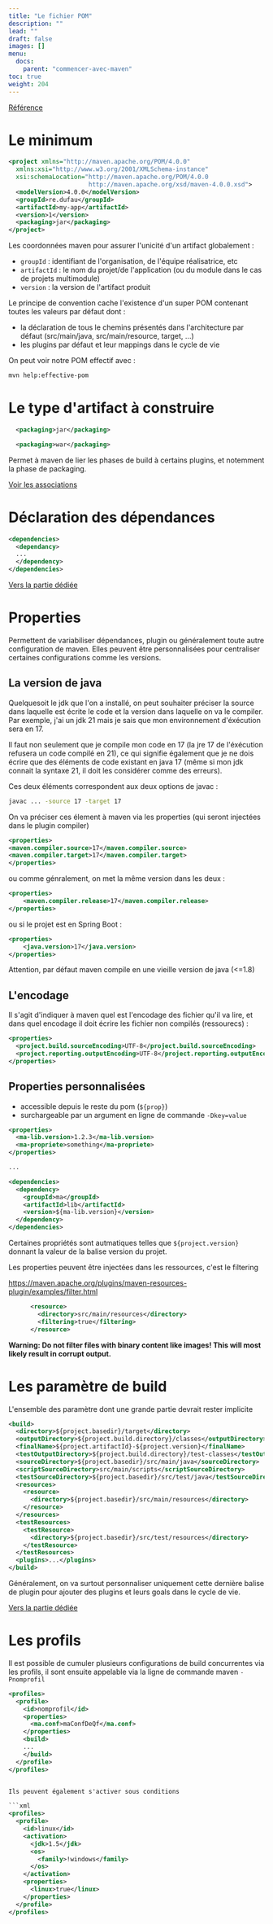 ```yaml
---
title: "Le fichier POM"
description: ""
lead: ""
draft: false
images: []
menu:
  docs:
    parent: "commencer-avec-maven"
toc: true
weight: 204
---
```


[Référence](http://maven.apache.org/pom.html)

# Le minimum

```xml
<project xmlns="http://maven.apache.org/POM/4.0.0"
  xmlns:xsi="http://www.w3.org/2001/XMLSchema-instance"
  xsi:schemaLocation="http://maven.apache.org/POM/4.0.0
                      http://maven.apache.org/xsd/maven-4.0.0.xsd">
  <modelVersion>4.0.0</modelVersion>
  <groupId>re.dufau</groupId>
  <artifactId>my-app</artifactId>
  <version>1</version>
  <packaging>jar</packaging>
</project>
```

Les coordonnées maven pour assurer l'unicité d'un artifact globalement :
  - `groupId` : identifiant de l'organisation, de l'équipe réalisatrice, etc
  - `artifactId` : le nom du projet/de l'application (ou du module dans le cas de projets multimodule)
  - `version` : la version de l'artifact produit

Le principe de convention cache l'existence d'un super POM contenant toutes les valeurs par défaut dont :
- la déclaration de tous le chemins présentés dans l'architecture par défaut (src/main/java, src/main/resource, target, ...)
- les plugins par défaut et leur mappings dans le cycle de vie

On peut voir notre POM effectif avec :

```sh
mvn help:effective-pom
```

# Le type d'artifact à construire

```xml
  <packaging>jar</packaging>
```

```xml
  <packaging>war</packaging>
```

Permet à maven de lier les phases de build à certains plugins, et notemment la phase de packaging.

[Voir les associations](http://maven.apache.org/ref/3.6.3/maven-core/default-bindings.html)

# Déclaration des dépendances

```xml
<dependencies>
  <dependancy>
  ...
  </dependency>
</dependencies>
```

[Vers la partie dédiée](/docs/commencer-avec-maven/dependances/)

# Properties

Permettent de variabiliser dépendances, plugin ou généralement toute autre configuration de maven. Elles peuvent être personnalisées pour centraliser certaines configurations comme les versions.

## La version de java

Quelquesoit le jdk que l'on a installé, on peut souhaiter préciser la source dans laquelle est écrite le code et la version dans laquelle on va le compiler.
Par exemple, j'ai un jdk 21 mais je sais que mon environnement d'éxécution sera en 17.

Il faut non seulement que je compile mon code en 17 (la jre 17 de l'éxécution refusera un code compilé en 21), ce qui signifie également que je ne dois écrire que des éléments de code existant en java 17 (même si mon jdk connait la syntaxe 21, il doit les considérer comme des erreurs).

Ces deux éléments correspondent aux deux options de javac :
```sh
javac ... -source 17 -target 17
```

On va préciser ces élement à maven via les properties (qui seront injectées dans le plugin compiler)

```xml
<properties>
<maven.compiler.source>17</maven.compiler.source>
<maven.compiler.target>17</maven.compiler.target>
</properties>
```

ou comme génralement, on met la même version dans les deux :

```xml
<properties>
    <maven.compiler.release>17</maven.compiler.release>
</properties>
```

ou si le projet est en Spring Boot :
```xml
<properties>
    <java.version>17</java.version>
</properties>
```

Attention, par défaut maven compile en une vieille version de java (<=1.8)

## L'encodage

Il s'agit d'indiquer à maven quel est l'encodage des fichier qu'il va lire, et dans quel encodage il doit écrire les fichier non compilés (ressourecs) :

```xml
<properties>
  <project.build.sourceEncoding>UTF-8</project.build.sourceEncoding>
  <project.reporting.outputEncoding>UTF-8</project.reporting.outputEncoding>
</properties>
```

## Properties personnalisées

- accessible depuis le reste du pom (`${prop}`)
- surchargeable par un argument en ligne de commande `-Dkey=value`

```xml
<properties>
  <ma-lib.version>1.2.3</ma-lib.version>
  <ma-propriete>something</ma-propriete>
</properties>

...

<dependencies>
  <dependency>
    <groupId>ma</groupId>
    <artifactId>lib</artifactId>
    <version>${ma-lib.version}</version>
  </dependency>
</dependencies>

```

Certaines propriétés sont autmatiques telles que `${project.version}` donnant la valeur de la balise version du projet.


Les properties peuvent être injectées dans les ressources, c'est le filtering

https://maven.apache.org/plugins/maven-resources-plugin/examples/filter.html

```xml
      <resource>
        <directory>src/main/resources</directory>
        <filtering>true</filtering>
      </resource>
```

**Warning: Do not filter files with binary content like images! This will most likely result in corrupt output.**

# Les paramètre de build

L'ensemble des paramètre dont une grande partie devrait rester implicite

```xml
<build>
  <directory>${project.basedir}/target</directory>
  <outputDirectory>${project.build.directory}/classes</outputDirectory>
  <finalName>${project.artifactId}-${project.version}</finalName>
  <testOutputDirectory>${project.build.directory}/test-classes</testOutputDirectory>
  <sourceDirectory>${project.basedir}/src/main/java</sourceDirectory>
  <scriptSourceDirectory>src/main/scripts</scriptSourceDirectory>
  <testSourceDirectory>${project.basedir}/src/test/java</testSourceDirectory>
  <resources>
    <resource>
      <directory>${project.basedir}/src/main/resources</directory>
    </resource>
  </resources>
  <testResources>
    <testResource>
      <directory>${project.basedir}/src/test/resources</directory>
    </testResource>
  </testResources>
  <plugins>...</plugins>
</build>
```

Généralement, on va surtout personnaliser uniquement cette dernière balise de plugin pour ajouter des plugins et leurs goals dans le cycle de vie.

[Vers la partie dédiée](/docs/commencer-avec-maven/plugins/)


# Les profils

Il est possible de cumuler plusieurs configurations de build concurrentes via les profils, il sont ensuite appelable via la ligne de commande maven `-Pnomprofil`

```xml
<profiles>
  <profile>
    <id>nomprofil</id>
    <properties>
      <ma.conf>maConfDeQf</ma.conf>
    </properties>
    <build>
    ...
    </build>
  </profile>
</profiles>


Ils peuvent également s'activer sous conditions

```xml
<profiles>
  <profile>
    <id>linux</id>
    <activation>
      <jdk>1.5</jdk>
      <os>
        <family>!windows</family>
      </os>
    </activation>
    <properties>
      <linux>true</linux>
    </properties>
  </profile>
</profiles>
```


